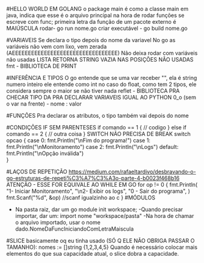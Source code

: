 
#HELLO WORLD EM GOLANG
	o package main é como a classe main em java,
	indica que esse é o arquivo principal na hora de rodar
	funções se escreve com func;
	primeira letra da função de um pacote externo é MAIÚSCULA
	rodar- go run nome.go
	criar executável - go build nome.go

#VARIAVEIS
	Se declara o tipo depois do nome da variavel
	No go as variáveis não vem com lixo, vem zerada (AEEEEEEEEEEEEEEEEEEEEEEEEEEEEEEEEE)
	Não deixa rodar com variáveis não usadas
	LISTA RETORNA STRING VAZIA NAS POSIÇÕES NÃO USADAS
	fmt - BIBLIOTECA DE PRINT

#INFERÊNCIA E TIPOS
	O go entende que se uma var receber "", ela é string
	numero inteiro ele entende como int
	no caso do float, como tem 2 tipos, ele considera sempre o maior se não tiver nada
	reflet - BIBLIOTECA PRA CHECAR TIPO
	DA PRA DECLARAR VARIAVEIS IGUAL AO PYTHON 0_o (sem o var na frente) - nome : valor

#FUNÇÕES
	Pra declarar os atributos, o tipo também vai depois do nome

#CONDIÇÕES
    IF SEM PARENTESES
    if comando == 1 {
        // codigo
    } else if comando == 2 {
        // outra coisa
    }
    SWITCH NÃO PRECISA DE BREAK
    switch opcao {
		case 0:
			fmt.Println("\nFim do programa!")
		case 1:
			fmt.Println("\nMonitoramento")
		case 2:
			fmt.Println("\nLogs")
		default:
			fmt.Println("\nOpção inválida")			
	}

#LAÇOS DE REPETIÇÃO
	https://medium.com/rafaeltardivo/desbravando-o-go-estruturas-de-repeti%C3%A7%C3%A3o-parte-4-b0023f468b16
	ATENÇÃO - ESSE FOR EQUIVALE AO WHILE EM GO
	for op != 0 {
		fmt.Println(
			"1- Iniciar Monitoramento",
			"\n2- Exibir os logs",
			"0 - Sair do programa",
		)
		fmt.Scanf("%d", &op) //scanf igualzinho ao c
	}
#MÓDULOS
 - Na pasta raiz, dar um go module init workspace;
 -Quando precisar importar, dar um: 
 	import nome "workspace/pasta"
 -Na hora de chamar o arquivo importado, usar o nome dado.NomeDaFuncIniciandoComLetraMaiscula

 #SLICE 
	basicamente oq eu tinha usado (SÓ Q ELE NÃO OBRIGA PASSAR O TAMANHO): nomes := []string {1,2,3,4,5}
	Quando é necessário colocar mais elementos do que sua capacidade atual, o slice dobra a capacidade.

